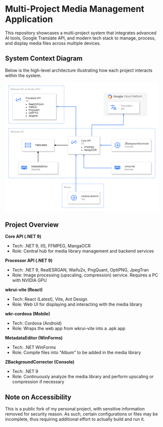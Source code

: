 # Multi-Project Media Management Application

This repository showcases a multi-project system that integrates advanced AI tools, Google Translate API, and modern tech stack to manage, process, and display media files across multiple devices.

## System Context Diagram

Below is the high-level architecture illustrating how each project interacts within the system.

![System Context Diagram](./_docs/SystemContextDiagram.png)

## Project Overview

**Core API (.NET 9)**  
- Tech: .NET 9, IIS, FFMPEG, MangaOCR
- Role: Central hub for media library management and backend services

**Processor API (.NET 9)**  
- Tech: .NET 9, RealESRGAN, Waifu2x, PngQuant, OptiPNG, JpegTran  
- Role: Image processing (upscaling, compression) service. Requires a PC with NVIDIA GPU

**wkrui-vite (React)**  
- Tech: React (Latest), Vite, Ant Design  
- Role: Web UI for displaying and interacting with the media library

**wkr-cordova (Mobile)**  
- Tech: Cordova (Android)  
- Role: Wraps the web app from wkrui-vite into a .apk app

**MetadataEditor (WinForms)**  
- Tech: .NET WinForms  
- Role: Compile files into "Album" to be added in the media library

**ZBackgroundCorrector (Console)**  
- Tech: .NET 9
- Role: Continuously analyze the media library and perform upscaling or compression if necessary

## Note on Accessibility

This is a public fork of my personal project, with sensitive information removed for security reason. As such, certain configurations or files may be incomplete, thus requiring additional effort to actually build and run it.